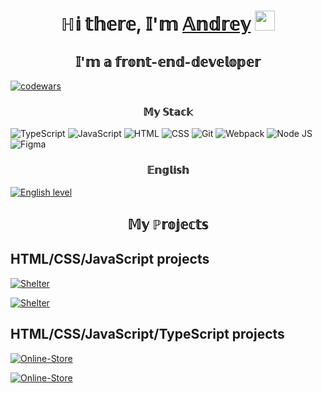 <h1 align="center"> ℍ𝕚 𝕥𝕙𝕖𝕣𝕖, 𝕀'𝕞 <a href="https://vokazakdalv.github.io/rsschool-cv/cv" target="_blank">𝔸𝕟𝕕𝕣𝕖𝕪</a> 
<img src="https://github.com/blackcater/blackcater/raw/main/images/Hi.gif" height="32"/></h1>
<h2 align="center">𝕀'𝕞 𝕒 𝕗𝕣𝕠𝕟𝕥-𝕖𝕟𝕕-𝕕𝕖𝕧𝕖𝕝𝕠𝕡𝕖𝕣</h2>

[![codewars](https://www.codewars.com/users/VokazakDalv/badges/small)](https://www.codewars.com/users/VokazakDalv) 
<h3 align="center">𝕄𝕪 𝕊𝕥𝕒𝕔𝕜</h3>

![TypeScript](https://img.shields.io/badge/TypeScript-6E85B2?style=flat-square&logo=typescript&logoColor=)
![JavaScript](https://img.shields.io/badge/JavaScript-3D2C8D?style=flat-square&logo=javascript&logoColor=)
![HTML](https://img.shields.io/badge/HTML-D83A56?style=flat-square-endpoint&logo=html5&labelColor=F3F3F3) 
![CSS](https://img.shields.io/badge/CSS-6E85B2?style=flat-square-endpoint&logo=css3) 
![Git](https://img.shields.io/badge/Git-6E85B2?style=flat-square-endpoint&logo=git&logoColor=) 
![Webpack](https://img.shields.io/badge/Webpack-blue?style=flat-square-endpoint&logo=webpack&labelColor=F3F3F3&logoColor=blue) 
![Node JS](https://img.shields.io/badge/Node_JS-EADEDE?style=flat-square-endpoint&logo=nodedotjs&logoColor=) 
![Figma](https://img.shields.io/badge/Figma-892CDC?style=flat-square-endpoint&logo=figma&logoColor=892CDC&labelColor=EADEDE)
<h3 align="center">𝔼𝕟𝕘𝕝𝕚𝕤𝕙</h3>

[![English level](https://img.shields.io/badge/English-A2-2D46B9?style=flat-square-endpoint&labelColor=EADEDE&logoColor=2D46B9)]()
<h2 align="center">𝕄𝕪 ℙ𝕣𝕠𝕛𝕖𝕔𝕥𝕤</h2>
<h2>HTML/CSS/JavaScript projects</h2>

[![Shelter](https://img.shields.io/badge/Shelter-3F3351?style=flat-square-endpoint&logo=github&logoColor=3F3351&labelColor=F3F3F3)](https://rolling-scopes-school.github.io/vokazakdalv-JSFE2022Q1/shelter/)

[![Shelter](https://img.shields.io/badge/VirtualKeyboard-3F3351?style=flat-square-endpoint&logo=netlify&logoColor=3F3351&labelColor=F3F3F3)](https://vokazakdalv-virtual-keyboard.netlify.app/)
<h2>HTML/CSS/JavaScript/TypeScript projects</h2>

[![Online-Store](https://img.shields.io/badge/OnlineStore-3F3351?style=flat-square-endpoint&logo=github&logoColor=3F3351&labelColor=F3F3F3)](https://rolling-scopes-school.github.io/vokazakdalv-JSFE2022Q1/online-store_/)

[![Online-Store](https://img.shields.io/badge/AsyncRace-3F3351?style=flat-square-endpoint&logo=github&logoColor=3F3351&labelColor=F3F3F3)](https://rolling-scopes-school.github.io/vokazakdalv-JSFE2022Q1/async-race/)

<!--
**VokazakDalv/VokazakDalv** is a ✨ _special_ ✨ repository because its `README.md` (this file) appears on your GitHub profile.

Here are some ideas to get you started:

- 🔭 I’m currently working on ...
- 🌱 I’m currently learning ...
- 👯 I’m looking to collaborate on ...
- 🤔 I’m looking for help with ...
- 💬 Ask me about ...
- 📫 How to reach me: ...
- 😄 Pronouns: ...
- ⚡ Fun fact: ...
-->
